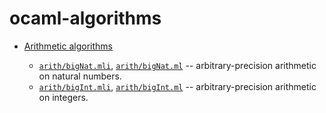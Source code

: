 # ocaml-algorithms

- [Arithmetic algorithms](arith)

  - [`arith/bigNat.mli`](arith/bigNat.mli), [`arith/bigNat.ml`](arith/bigNat.ml) -- arbitrary-precision arithmetic on natural numbers.
  - [`arith/bigInt.mli`](arith/bigInt.mli), [`arith/bigInt.ml`](arith/bigInt.ml) -- arbitrary-precision arithmetic on integers.
